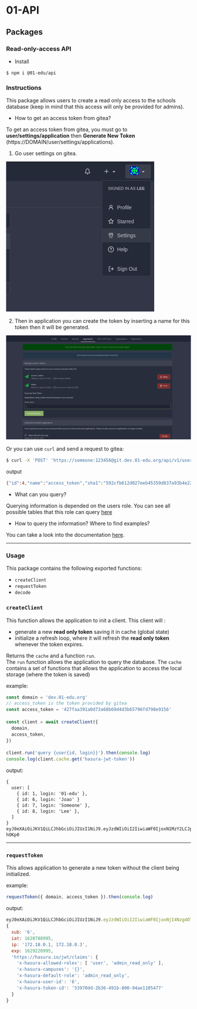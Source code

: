 # 01-API

## Packages

### Read-only-access API

- Install

```console
$ npm i @01-edu/api
```

### Instructions

This package allows users to create a read only access to the schools database (keep in mind that this access will only be provided for admins).

- How to get an access token from gitea?

To get an access token from gitea, you must go to **user/settings/application** then **Generate New Token** (https://DOMAIN/user/settings/applications).

1. Go user settings on gitea.

![instructions](./img/setting.png 'Instructions')

2. Then in application you can create the token by inserting a name for this token then it will be generated.

![instructions](./img/access_token.png 'Instructions')

Or you can use `curl` and send a request to gitea:

```sh
$ curl -X 'POST' 'https://someone:123456@git.dev.01-edu.org/api/v1/users/someone/tokens' -H 'accept: application/json' -H 'Content-Type: application/json' -d '{"name": "access_token"}'
```

output

```sh
{"id":4,"name":"access_token","sha1":"592cfb612d027eeb45359d837a93b4e22b5e1","token_last_eight":"e22bb5e1"}
```

- What can you query?

Querying information is depended on the users role. You can see all possible tables that this role can query [here](https://public.01-edu.org/docs/db/db-authorization)

- How to query the information? Where to find examples?

You can take a look into the documentation [here](https://public.01-edu.org/docs/db/graphql).

---

### **Usage**

This package contains the following exported functions:

- `createClient`
- `requestToken`
- `decode`

### `createClient`

This function allows the application to init a client. This client will :

- generate a new **read only token** saving it in cache (global state)
- initialize a refresh loop, where it will refresh the **read only token** whenever the token expires.

Returns the `cache` and a function `run`.\
The `run` function allows the application to query the database. The `cache` contains a set of functions that allows the application to access the local storage (where the token is saved)

example:

```js
const domain = 'dev.01-edu.org'
// access_token is the token provided by gitea
const access_token = '427faa391a0d73a68b69d4d3b65796fd798e9156'

const client = await createClient({
  domain,
  access_token,
})

client.run('query {user{id, login}}').then(console.log)
console.log(client.cache.get('hasura-jwt-token'))
```

output:

```console
{
  user: [
    { id: 1, login: '01-edu' },
    { id: 6, login: 'Joao' }
    { id: 7, login: 'Someone' },
    { id: 8, login: 'Lee' },
  ]
}
eyJ0eXAiOiJKV1QiLCJhbGciOiJIUzI1NiJ9.eyJzdWIiOiI2IiwiaWF0IjoxN1MzY2LCJpcCI6IjE3Mi4xOC4wLjEsIDE3Mi4xOC4wLjMiLCJleHAiOjE2MjkpbXMiOnsieC1oYXN1cmEtYWxsb3dlZC1yb2xlcyI6WyJ1c2VyIiwiYWRtaW5fcmVhZF9vbmx5Il0sI1kWx0LXJvbGUiOiJhZG1pbl9yZWFkX29ubHkiLCJ4LWhhc3VyYS11c2VyLWlkIjoiNiIsIngtaGFzdXJhLXRva2VuLWlkIjoiZjgzZmM2YTItZWFhNC00NDVmLTgyNmYtYTg1NTgzZjA1NWY3In19.HObIGivW31TOqFNlzu6VY7ACuTC5x0numm6-hOKp0
```

---

### `requestToken`

This allows application to generate a new token without the client being initialized.

example:

```js
requestToken({ domain, access_token }).then(console.log)
```

output:

```js
eyJ0eXAiOiJKV1QiLCJhbGciOiJIUzI1NiJ9.eyJzdWIiOiI2IiwiaWF0IjoxNjI4Nzg4OTk1LCJpcCI6IjE3Mi4xOC4wLjEsIDE3Mi4xOC4wLjMiLCJleHAiOjE2MjkyMjA5OTUsImh0dOi8vaGFzdXJhLmlvL2p3dC9jbGFpbXMiOnsieC1oYXN1cmEtYWxsb3dlZC1yb2xlcyI6WyJ1c2VyIiwiYyZWFkX29ubHkiLCJ4LWhhc3VyYS11c2VyLWlkIjoiNiIsIngtaGFzdXJhLXRva2VuLWlkIjoiNTM5NzBkZGItMmIzNi00OTFiLTgwMDMtOTRhZTExMDU0N2U3In19.p6HtlfClZUbLwgbwx8JJs_eSPzGOMEvC0uDDsXtA
{
  sub: '6',
  iat: 1628788995,
  ip: '172.18.0.1, 172.18.0.3',
  exp: 1629220995,
  'https://hasura.io/jwt/claims': {
    'x-hasura-allowed-roles': [ 'user', 'admin_read_only' ],
    'x-hasura-campuses': '{}',
    'x-hasura-default-role': 'admin_read_only',
    'x-hasura-user-id': '6',
    'x-hasura-token-id': '53970dd-2b36-491b-800-94ae1105477'
  }
}
```
